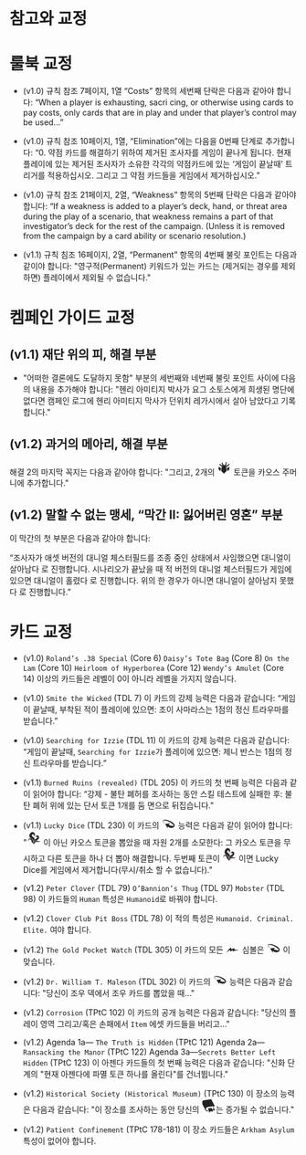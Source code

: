 참고와 교정
========

# 룰북 교정
* (v1.0) 규칙 참조 7페이지, 1열 “Costs” 항목의 세번째 단락은 다음과 같아야 합니다: “When a player is exhausting, sacri cing, or otherwise using cards to pay costs, only cards that are in play and under that player’s control may be used...”

* (v1.0) 규칙 참조 10페이지, 1열, “Elimination”에는 다음을 0번째 단계로 추가합니다: “0. 약점 카드를 해결하기 위하여 제거된 조사자를 게임이 끝나게 됩니다. 현재 플레이에 있는 제거된 조사자가 소유한 각각의 약점카드에 있는 ‘게임이 끝날때’ 트리거를 적용하십시오. 그리고 그 약점 카드들을 게임에서 제거하십시오.”

* (v1.0) 규칙 참조 21페이지, 2열, “Weakness” 항목의 5번째 단락은 다음과 같아야 합니다: “If a weakness is added to a player’s deck, hand, or threat area during the play of a scenario, that weakness remains a part of that investigator’s deck for the rest of the campaign. (Unless it is removed from the campaign by a card ability or scenario resolution.)

* (v1.1) 규칙 침조 16페이지, 2열, “Permanent” 항목의 4번째 불릿 포인트는 다음과 같이야 합니다: "영구적(Permanent) 키워드가 있는 카드는 (제거되는 경우를 제외하면) 플레이에서 제외될 수 없습니다."

# 켐페인 가이드 교정

## (v1.1) 재단 위의 피, 해결 부분
* "어떠한 결론에도 도달하지 못함" 부분의 세번째와 네번째 불릿 포인트 사이에 다음의 내용을 추가해야 합니다: "헨리 아미티지 박사가 요그 소토스에게 희생된 명단에 없다면 캠페인 로그에 헨리 아미티지 막사가 던위치 레가시에서 살아 남았다고 기록합니다."

## (v1.2) 과거의 메아리, 해결 부분
해결 2의 마지막 꼭지는 다음과 같아야 합니다: "그리고, 2개의 <img src="../images/chaos-what.png" width=25> 토큰을 카오스 주머니에 추가합니다."

## (v1.2) 말할 수 없는 맹세, “막간 II: 잃어버린 영혼” 부분
이 막간의 첫 부분은 다음과 같아야 합니다:

“조사자가 애셋 버전의 대니얼 체스터필드를 조종 중인 상태에서 사임했으면 대니얼이 살아남다 로 진행합니다.
시나리오가 끝났을 때 적 버전의 대니얼 체스터필드가 게임에 있으면 대니얼이 홀렸다 로 진행합니다.
위의 한 경우가 아니면 대니얼이 살아남지 못했다 로 진행합니다.”

# 카드 교정
* (v1.0) `Roland’s .38 Special` (Core 6) `Daisy’s Tote Bag` (Core 8) `On the Lam` (Core 10) `Heirloom of Hyperborea` (Core 12) `Wendy’s Amulet` (Core 14)
이상의 카드들은 레벨이 0이 아니라 레벨을 가지지 않습니다.

* (v1.0) `Smite the Wicked` (TDL 7)
이 카드의 강제 능력은 다음과 같습니다: “게임이 끝날때, 부착된 적이 플레이에 있으면: 조이 사마라스는 1점의 정신 트라우마를 받습니다.”

* (v1.0) `Searching for Izzie` (TDL 11)
이 카드의 강제 능력은 다음과 같습니다: “게임이 끝날때, `Searching for Izzie`가 플레이에 있으면: 제니 반스는 1점의 정신 트라우마를 받습니다.”

* (v1.1) `Burned Ruins (revealed)` (TDL 205)
이 카드의 첫 번째 능력은 다음과 같이 읽어야 합니다:
“강제 - 불탄 폐허를 조사하는 동안 스킬 테스트에 실패한 후: 불탄 폐허 위에 있는 단서 토큰 1개를 둠 면으로 뒤집습니다."

* (v1.1) `Lucky Dice` (TDL 230)
이 카드의 <img src="../images/triggered-reaction.png" width=25> 능력은 다음과 같이 읽어야 합니다: "<img src="../images/chaos-tentacle.png" width=25> 이 아닌 카오스 토큰을 뽑았을 때 자원 2개를 소모한다: 그 카오스 토큰을 무시하고 다른 토큰을 하나 더 뽑아 해결합니다. 두번째 토큰이 <img src="../images/chaos-tentacle.png" width=25> 이면 Lucky Dice를 게임에서 제거합니다(무시/취소 할 수 없습니다)."

* (v1.2) `Peter Clover` (TDL 79) `O’Bannion’s Thug` (TDL 97) `Mobster` (TDL 98)
이 카드들의 `Human` 특성은 `Humanoid`로 바꿔야 합니다.

* (v1.2) `Clover Club Pit Boss` (TDL 78)
이 적의 특성은 `Humanoid. Criminal. Elite.` 여야 합니다.

* (v1.2) `The Gold Pocket Watch` (TDL 305)
이 카드의 모든 <img src="../images/triggered-free.png" width=25> 심볼은 <img src="../images/triggered-reaction.png" width=25> 이 맞습니다.

* (v1.2) `Dr. William T. Maleson` (TDL 302)
이 카드의 <img src="../images/triggered-reaction.png" width=25> 능력은 다음과 같습니다: "당신이 조우 덱에서 조우 카드를 뽑았을 때..."

* (v1.2) `Corrosion` (TPtC 102)
이 카드의 공개 능력은 다음과 같습니다: "당신의 플레이 영역 그리고/혹은 손패에서 `Item` 에셋 카드들을 버리고..."

* (v1.2) Agenda 1a— `The Truth is Hidden` (TPtC 121) Agenda 2a—`Ransacking the Manor` (TPtC 122) Agenda 3a—`Secrets Better Left Hidden` (TPtC 123)
이 아젠다 카드들의 첫 번째 능력은 다음과 같습니다: "신화 단계의 \"현재 아젠다에 파멸 토큰 하나를 올린다\"를 건너뜁니다."

* (v1.2) `Historical Society (Historical Museum)` (TPtC 130)
이 장소의 능력은 다음과 같습니다: "이 장소를 조사하는 동안 당신의 <img src="../images/skill-intellect.png" width=25>는 증가될 수 없습니다."

* (v1.2) `Patient Confinement` (TPtC 178-181)
이 장소 카드들은 `Arkham Asylum` 특성이 없어야 합니다.
